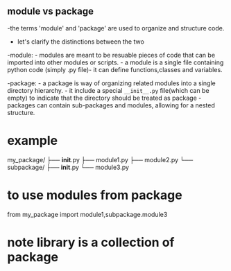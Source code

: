 ## module vs package

-the terms 'module' and 'package' are used to organize and structure code.

- let's clarify the distinctions between the two

-module: - modules are meant to be resuable pieces of code that can be imported into other modules or scripts. - a module is a single file containing python code (simply .py file)- it can define functions,classes and variables.

-package: - a package is way of organizing related modules into a single directory hierarchy. - it include a special `__init__.py` file(which can be empty) to indicate that the directory should be treated as package - packages can contain sub-packages and modules, allowing for a nested structure.

# example

my_package/
├── **init**.py
├── module1.py
├── module2.py
└── subpackage/
├── **init**.py
└── module3.py

# to use modules from package

from my_package import module1,subpackage.module3

# note library is a collection of package
